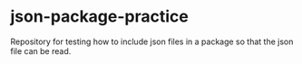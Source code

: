 # json-package-practice
Repository for testing how to include json files in a package so that the json file can be read.
